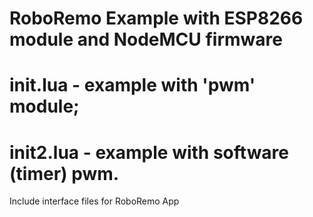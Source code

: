 RoboRemo Example with ESP8266 module and NodeMCU firmware
=========================================================

# init.lua - example with 'pwm' module;
# init2.lua - example with software (timer) pwm.

Include interface files for RoboRemo App
